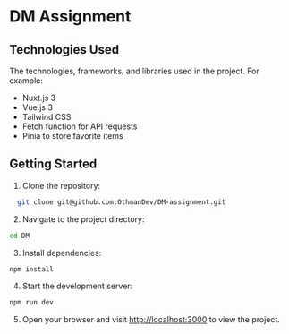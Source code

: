 # DM Assignment

## Technologies Used

The technologies, frameworks, and libraries used in the project. For example:

- Nuxt.js 3
- Vue.js 3
- Tailwind CSS
- Fetch function for API requests
- Pinia to store favorite items

## Getting Started

1. Clone the repository:
```bash
  git clone git@github.com:OthmanDev/DM-assignment.git
```

2. Navigate to the project directory:
```bash
cd DM
```

3. Install dependencies:
```bash
npm install
```

4. Start the development server:
```bash
npm run dev
```

5. Open your browser and visit [http://localhost:3000](http://localhost:3000) to view the project.
